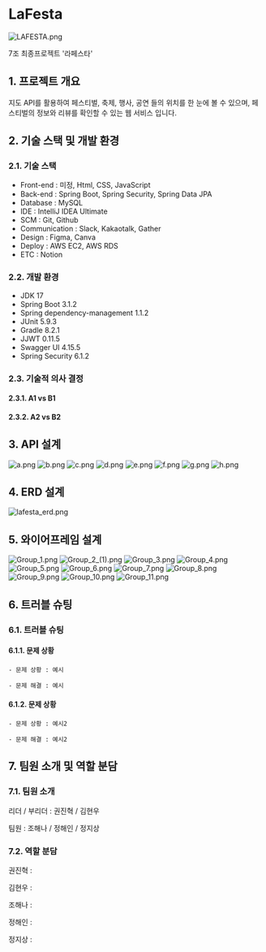 # LaFesta
![LAFESTA.png](..%2F..%2FDownloads%2FLAFESTA.png)

7조 최종프로젝트 '라페스타'

## 1. 프로젝트 개요

지도 API를 활용하여 페스티벌,
축제, 행사, 공연 들의 위치를 한 눈에 볼 수 있으며,
페스티벌의 정보와 리뷰를 확인할 수 있는 웹 서비스 입니다.

## 2. 기술 스택 및 개발 환경

### 2.1. 기술 스택

- Front-end : 미정, Html, CSS, JavaScript
- Back-end : Spring Boot, Spring Security, Spring Data JPA
- Database : MySQL
- IDE : IntelliJ IDEA Ultimate
- SCM : Git, Github
- Communication : Slack, Kakaotalk, Gather
- Design : Figma, Canva
- Deploy : AWS EC2, AWS RDS
- ETC : Notion

### 2.2. 개발 환경

- JDK 17
- Spring Boot 3.1.2
- Spring dependency-management 1.1.2
- JUnit 5.9.3
- Gradle 8.2.1
- JJWT 0.11.5
- Swagger UI 4.15.5
- Spring Security 6.1.2

### 2.3. 기술적 의사 결정

#### 2.3.1. A1 vs B1

#### 2.3.2. A2 vs B2

## 3. API 설계

![a.png](..%2F..%2FDesktop%2FFinalProject%2FRESTfulAPI%2Fa.png)
![b.png](..%2F..%2FDesktop%2FFinalProject%2FRESTfulAPI%2Fb.png)
![c.png](..%2F..%2FDesktop%2FFinalProject%2FRESTfulAPI%2Fc.png)
![d.png](..%2F..%2FDesktop%2FFinalProject%2FRESTfulAPI%2Fd.png)
![e.png](..%2F..%2FDesktop%2FFinalProject%2FRESTfulAPI%2Fe.png)
![f.png](..%2F..%2FDesktop%2FFinalProject%2FRESTfulAPI%2Ff.png)
![g.png](..%2F..%2FDesktop%2FFinalProject%2FRESTfulAPI%2Fg.png)
![h.png](..%2F..%2FDesktop%2FFinalProject%2FRESTfulAPI%2Fh.png)

## 4. ERD 설계

![lafesta_erd.png](..%2F..%2FDesktop%2FFinalProject%2Ferd%2Flafesta_erd.png)

## 5. 와이어프레임 설계

![Group_1.png](..%2F..%2FDesktop%2FFinalProject%2Fwireframe%2FGroup_1.png)
![Group_2_(1).png](..%2F..%2FDesktop%2FFinalProject%2Fwireframe%2FGroup_2_%281%29.png)
![Group_3.png](..%2F..%2FDesktop%2FFinalProject%2Fwireframe%2FGroup_3.png)
![Group_4.png](..%2F..%2FDesktop%2FFinalProject%2Fwireframe%2FGroup_4.png)
![Group_5.png](..%2F..%2FDesktop%2FFinalProject%2Fwireframe%2FGroup_5.png)
![Group_6.png](..%2F..%2FDesktop%2FFinalProject%2Fwireframe%2FGroup_6.png)
![Group_7.png](..%2F..%2FDesktop%2FFinalProject%2Fwireframe%2FGroup_7.png)
![Group_8.png](..%2F..%2FDesktop%2FFinalProject%2Fwireframe%2FGroup_8.png)
![Group_9.png](..%2F..%2FDesktop%2FFinalProject%2Fwireframe%2FGroup_9.png)
![Group_10.png](..%2F..%2FDesktop%2FFinalProject%2Fwireframe%2FGroup_10.png)
![Group_11.png](..%2F..%2FDesktop%2FFinalProject%2Fwireframe%2FGroup_11.png)

## 6. 트러블 슈팅

### 6.1. 트러블 슈팅

#### 6.1.1. 문제 상황
    
    - 문제 상황 : 예시

    - 문제 해결 : 예시

#### 6.1.2. 문제 상황

    - 문제 상황 : 예시2

    - 문제 해결 : 예시2


## 7. 팀원 소개 및 역할 분담

### 7.1. 팀원 소개

리더 / 부리더 : 권진혁 / 김현우

팀원 : 조해나 / 정해인 / 정지상

### 7.2. 역할 분담

권진혁 : 

김현우 :

조해나 :

정해인 :

정지상 :
